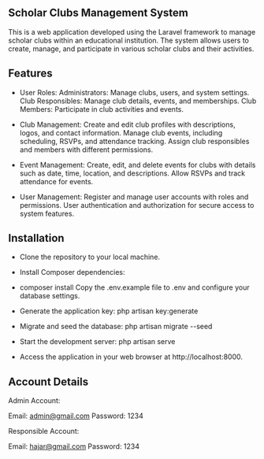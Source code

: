 ## Scholar Clubs Management System
This is a web application developed using the Laravel framework to manage scholar clubs within an educational institution. The system allows users to create, manage, and participate in various scholar clubs and their activities.

## Features
- User Roles:
Administrators: Manage clubs, users, and system settings.
Club Responsibles: Manage club details, events, and memberships.
Club Members: Participate in club activities and events.

- Club Management:
Create and edit club profiles with descriptions, logos, and contact information.
Manage club events, including scheduling, RSVPs, and attendance tracking.
Assign club responsibles and members with different permissions.

- Event Management:
Create, edit, and delete events for clubs with details such as date, time, location, and descriptions.
Allow RSVPs and track attendance for events.

- User Management:
Register and manage user accounts with roles and permissions.
User authentication and authorization for secure access to system features.

## Installation

- Clone the repository to your local machine.

- Install Composer dependencies:

- composer install
Copy the .env.example file to .env and configure your database settings.

- Generate the application key:
php artisan key:generate

- Migrate and seed the database:
php artisan migrate --seed

- Start the development server:
php artisan serve

- Access the application in your web browser at http://localhost:8000.

## Account Details
Admin Account:

Email: admin@gmail.com
Password: 1234

Responsible Account:

Email: hajar@gmail.com
Password: 1234

